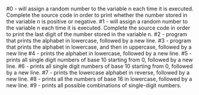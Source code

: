 #0 - will assign a random number to the variable n each time it is executed. Complete the source code in order to print whether the number stored in the variable n is positive or negative.
#1 - will assign a random number to the variable n each time it is executed. Complete the source code in order to print the last digit of the number stored in the variable n.
#2 - program that prints the alphabet in lowercase, followed by a new line.
#3 - program that prints the alphabet in lowercase, and then in uppercase, followed by a new line
#4 -  prints the alphabet in lowercase, followed by a new line.
#5 - prints all single digit numbers of base 10 starting from 0, followed by a new line.
#6 - prints all single digit numbers of base 10 starting from 0, followed by a new line.
#7 - prints the lowercase alphabet in reverse, followed by a new line.
#8 - prints all the numbers of base 16 in lowercase, followed by a new line.
#9 -  prints all possible combinations of single-digit numbers.
